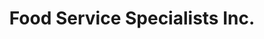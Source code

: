 ---
title: "Food Service Specialists Inc."
url: /phoenix/food-service-specialists-inc/
shop: Großhandel
---